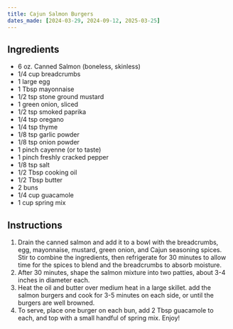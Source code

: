 ```yaml
---
title: Cajun Salmon Burgers
dates_made: [2024-03-29, 2024-09-12, 2025-03-25]
---
```


## Ingredients

- 6 oz. Canned Salmon (boneless, skinless)
- 1/4 cup breadcrumbs
- 1 large egg
- 1 Tbsp mayonnaise
- 1/2 tsp stone ground mustard
- 1 green onion, sliced
- 1/2 tsp smoked paprika
- 1/4 tsp oregano
- 1/4 tsp thyme
- 1/8 tsp garlic powder
- 1/8 tsp onion powder
- 1 pinch cayenne (or to taste)
- 1 pinch freshly cracked pepper
- 1/8 tsp salt
- 1/2 Tbsp cooking oil
- 1/2 Tbsp butter
- 2 buns
- 1/4 cup guacamole
- 1 cup spring mix

## Instructions

1. Drain the canned salmon and add it to a bowl with the breadcrumbs, egg, mayonnaise, mustard, green onion, and Cajun seasoning spices. Stir to combine the ingredients, then refrigerate for 30 minutes to allow time for the spices to blend and the breadcrumbs to absorb moisture.
2. After 30 minutes, shape the salmon mixture into two patties, about 3-4 inches in diameter each.
3. Heat the oil and butter over medium heat in a large skillet. add the salmon burgers and cook for 3-5 minutes on each side, or until the burgers are well browned.
4. To serve, place one burger on each bun, add 2 Tbsp guacamole to each, and top with a small handful of spring mix. Enjoy!
